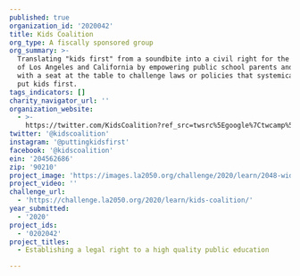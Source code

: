 ```yaml
---
published: true
organization_id: '2020042'
title: Kids Coalition
org_type: A fiscally sponsored group
org_summary: >-
  Translating "kids first" from a soundbite into a civil right for the children
  of Los Angeles and California by empowering public school parents and students
  with a seat at the table to challenge laws or policies that systemically don't
  put kids first. 
tags_indicators: []
charity_navigator_url: ''
organization_website:
  - >-
    https://twitter.com/KidsCoalition?ref_src=twsrc%5Egoogle%7Ctwcamp%5Eserp%7Ctwgr%5Eauthor
twitter: '@kidscoalition'
instagram: '@puttingkidsfirst'
facebook: '@kidscoalition'
ein: '204562686'
zip: '90210'
project_image: 'https://images.la2050.org/challenge/2020/learn/2048-wide/kids-coalition.jpg'
project_video: ''
challenge_url:
  - 'https://challenge.la2050.org/2020/learn/kids-coalition/'
year_submitted:
  - '2020'
project_ids:
  - '0202042'
project_titles:
  - Establishing a legal right to a high quality public education

---
```

